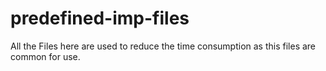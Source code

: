 # predefined-imp-files

All the Files here are used to reduce the time consumption as this files are common for use.
